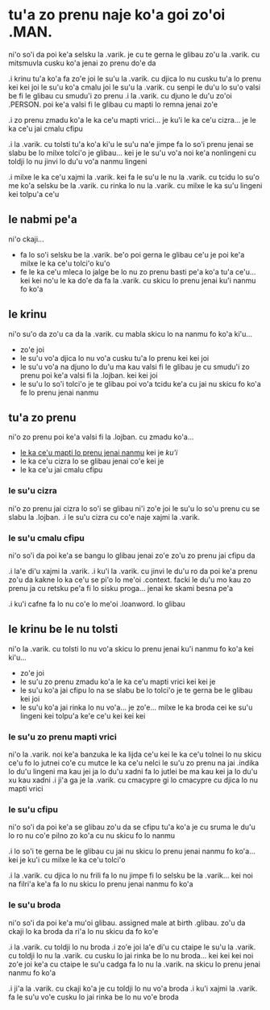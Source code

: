 # tu'a zo prenu naje ko'a goi zo'oi .MAN.
ni'o so'i da poi ke'a selsku la .varik. je cu te gerna le glibau zo'u la .varik. cu mitsmuvla cusku ko'a jenai zo prenu do'e da

.i krinu tu'a ko'a fa zo'e joi le su'u la .varik. cu djica lo nu cusku tu'a lo prenu kei kei joi le su'u ko'a cmalu joi le su'u la .varik. cu senpi le du'u lo su'o valsi be fi le glibau cu smudu'i zo prenu  .i la .varik. cu djuno le du'u zo'oi .PERSON. poi ke'a valsi fi le glibau cu mapti lo remna jenai zo'e

.i zo prenu zmadu ko'a le ka ce'u mapti vrici... je ku'i le ka ce'u cizra... je le ka ce'u jai cmalu cfipu

.i la .varik. cu tolsti tu'a ko'a ki'u le su'u na'e jimpe fa lo so'i prenu jenai se slabu be lo milxe tolci'o je glibau... kei je le su'u vo'a noi ke'a nonlingeni cu toldji lo nu jinvi lo du'u vo'a nanmu lingeni

.i milxe le ka ce'u xajmi la .varik. kei fa le su'u le nu la .varik. cu tcidu lo su'o me ko'a selsku be la .varik. cu rinka lo nu la .varik. cu milxe le ka su'u lingeni kei tolpu'a ce'u

## le nabmi pe'a
ni'o ckaji...

 * fa lo so'i selsku be la .varik. be'o poi gerna le glibau ce'u je poi ke'a milxe le ka ce'u tolci'o ku'o
 * fe le ka ce'u mleca lo jalge be lo nu zo prenu basti pe'a ko'a tu'a ce'u... kei kei no'u le ka do'e da fa la .varik. cu skicu lo prenu jenai ku'i nanmu fo ko'a

## le krinu
ni'o su'o da zo'u ca da la .varik. cu mabla skicu lo na nanmu fo ko'a ki'u...

* zo'e joi
* le su'u vo'a djica lo nu vo'a cusku tu'a lo prenu kei kei joi
* le su'u vo'a na djuno lo du'u ma kau valsi fi le glibau je cu smudu'i zo prenu poi ke'a valsi fi la .lojban. kei kei joi
* le su'u lo so'i tolci'o je te glibau poi vo'a tcidu ke'a cu jai nu skicu fo ko'a fe lo prenu jenai nanmu

## tu'a zo prenu
ni'o zo prenu poi ke'a valsi fi la .lojban. cu zmadu ko'a...

* [le ka ce'u mapti lo prenu jenai nanmu](#le-suu-zo-prenu-mapti-vrici) kei je _ku'i_
* le ka ce'u cizra lo se glibau jenai co'e kei je
* le ka ce'u jai cmalu cfipu

### le su'u cizra
ni'o zo prenu jai cizra lo so'i se glibau ni'i zo'e joi le su'u lo so'u prenu cu se slabu la .lojban.  .i le su'u cizra cu co'e naje xajmi la .varik.

### le su'u cmalu cfipu
ni'o so'i da poi ke'a se bangu lo glibau jenai zo'e zo'u zo prenu jai cfipu da

.i la'e di'u xajmi la .varik.  .i ku'i la .varik. cu jinvi le du'u ro da poi ke'a prenu zo'u da kakne lo ka ce'u se pi'o lo me'oi .context. facki le du'u mo kau zo prenu ja cu retsku pe'a fi lo sisku proga... jenai ke skami besna pe'a

.i ku'i cafne fa lo nu co'e lo me'oi .loanword. lo glibau

## le krinu be le nu tolsti
ni'o la .varik. cu tolsti lo nu vo'a skicu lo prenu jenai ku'i nanmu fo ko'a kei ki'u...

* zo'e joi
* le su'u zo prenu zmadu ko'a le ka ce'u mapti vrici kei kei je
* le su'u ko'a jai cfipu lo na se slabu be lo tolci'o je te gerna be le glibau kei joi
* le su'u ko'a jai rinka lo nu vo'a... je zo'e... milxe le ka broda cei ke su'u lingeni kei tolpu'a ke'e ce'u kei kei kei

### le su'u zo prenu mapti vrici
ni'o la .varik. noi ke'a banzuka le ka lijda ce'u kei le ka ce'u tolnei lo nu skicu ce'u fo lo jutnei co'e cu mutce le ka ce'u nelci le su'u zo prenu na jai .indika lo du'u lingeni ma kau jei ja lo du'u xadni fa lo jutlei be ma kau kei ja lo du'u xu kau xadni  .i ji'a ga je la .varik. cu cmacypre gi lo cmacypre cu djica lo nu mapti vrici

### le su'u cfipu
ni'o so'i da poi ke'a se glibau zo'u da se cfipu tu'a ko'a je cu sruma le du'u lo ro nu co'e pilno zo ko'a cu nu skicu fo lo nanmu

.i lo so'i te gerna be le glibau cu jai nu skicu lo prenu jenai nanmu fo ko'a... kei je ku'i cu milxe le ka ce'u tolci'o

.i la .varik. cu djica lo nu frili fa lo nu jimpe fi lo selsku be la .varik... kei noi na filri'a ke'a fa lo nu skicu lo prenu jenai nanmu fo ko'a

### le su'u broda
ni'o so'i da poi ke'a mu'oi glibau. assigned male at birth .glibau. zo'u da ckaji lo ka broda da ri'a lo nu skicu da fo ko'e

.i la .varik. cu toldji lo nu broda  .i zo'e joi la'e di'u cu ctaipe le su'u la .varik. cu toldji lo nu la .varik. cu cusku lo jai rinka be lo nu broda... kei kei kei noi zo'e joi ke'a cu ctaipe le su'u cadga fa lo nu la .varik. na skicu lo prenu jenai nanmu fo ko'a

.i ji'a la .varik. cu ckaji ko'a je cu toldji lo nu vo'a broda  .i ku'i xajmi la .varik. fa le su'u vo'e cusku lo jai rinka be lo nu vo'e broda
